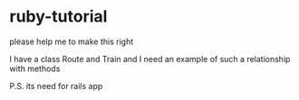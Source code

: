 # ruby-tutorial
please help me to make this right

I have a class Route and Train and I need an example of such a relationship with methods

P.S. its need for rails app
